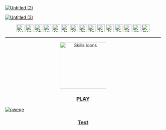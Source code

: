 <a href="#976215130">
  <img src="https://github.com/user-attachments/assets/476cec97-2b58-4438-a9cc-a88bac13e5bf" alt="Untitled (2)">
</a>


<a href="#976215130">![Untitled (3)](https://github.com/user-attachments/assets/f24ecbb8-9de6-4364-ac76-d5fbc5564c99)</a>

<div align="center">
  <a href="#976215130"><code><img width="25" src="https://raw.githubusercontent.com/marwin1991/profile-technology-icons/refs/heads/main/icons/python.png" alt="Python" title="Python"/></code></a>
  <a href="#976215130"><code><img width="25" src="https://raw.githubusercontent.com/marwin1991/profile-technology-icons/refs/heads/main/icons/unity.png" alt="Unity" title="Unity"/></code></a>
  <a href="#976215130"><code><img width="25" src="https://raw.githubusercontent.com/marwin1991/profile-technology-icons/refs/heads/main/icons/c%23.png" alt="C#976215130" title="C#976215130"/></code></a>
  <a href="#976215130"><code><img width="25" src="https://raw.githubusercontent.com/marwin1991/profile-technology-icons/refs/heads/main/icons/lua.png" alt="Lua" title="Lua"/></code></a>
  <a href="#976215130"><code><img width="25" src="https://raw.githubusercontent.com/marwin1991/profile-technology-icons/refs/heads/main/icons/svelte.png" alt="Svelte" title="Svelte"/></code></a>
  <a href="#976215130"><code><img width="25" src="https://raw.githubusercontent.com/marwin1991/profile-technology-icons/refs/heads/main/icons/javascript.png" alt="JavaScript" title="JavaScript"/></code></a>
  <a href="#976215130"><code><img width="25" src="https://raw.githubusercontent.com/marwin1991/profile-technology-icons/refs/heads/main/icons/gcp.png" alt="GCP" title="GCP"/></code></a>
  <a href="#976215130"><code><img width="25" src="https://raw.githubusercontent.com/marwin1991/profile-technology-icons/refs/heads/main/icons/react.png" alt="React" title="React"/></code></a>
  <a href="#976215130"><code><img width="25" src="https://raw.githubusercontent.com/marwin1991/profile-technology-icons/refs/heads/main/icons/tailwind_css.png" alt="Tailwind CSS" title="Tailwind CSS"/></code></a>
  <a href="#976215130"><code><img width="25" src="https://raw.githubusercontent.com/marwin1991/profile-technology-icons/refs/heads/main/icons/supabase.png" alt="Supabase" title="Supabase"/></code></a>
  <a href="#976215130"><code><img width="25" src="https://raw.githubusercontent.com/marwin1991/profile-technology-icons/refs/heads/main/icons/firebase.png" alt="Firebase" title="Firebase"/></code></a>
  <a href="#976215130"><code><img width="25" src="https://raw.githubusercontent.com/marwin1991/profile-technology-icons/refs/heads/main/icons/express.png" alt="Express" title="Express"/></code></a>
  <a href="#976215130"><code><img width="25" src="https://raw.githubusercontent.com/marwin1991/profile-technology-icons/refs/heads/main/icons/vite.png" alt="Vite" title="Vite"/></code></a>
  <a href="#976215130"><code><img width="25" src="https://raw.githubusercontent.com/marwin1991/profile-technology-icons/refs/heads/main/icons/node_js.png" alt="Node.js" title="Node.js"/></code></a>
  <a href="#976215130"><code><img width="25" src="https://raw.githubusercontent.com/marwin1991/profile-technology-icons/refs/heads/main/icons/mysql.png" alt="MySQL" title="MySQL"/></code></a>
</div>

<hr>

<div align="center">
  <a href="#976215130"><img width="150" src="https://skillicons.dev/icons?i=ae,ps,blender,vercel,kali" alt="Skills Icons" /></a>
</div>


<h3 align="center"><a href="#start">PLAY</a></h3>

<a id="bruh" href="#bruh">![qweqe](https://github.com/user-attachments/assets/8cdcacea-5fac-449c-a90b-a4f69f8672a6)</a>
<h3 id="start" align="center"><a href="#2">Test</a></h3>

